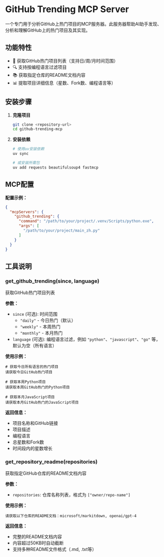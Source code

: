 # GitHub Trending MCP Server

一个专门用于分析GitHub上热门项目的MCP服务器。此服务器帮助AI助手发现、分析和理解GitHub上的热门项目及其实现。

## 功能特性

- 🌟 获取GitHub热门项目列表（支持日/周/月时间范围）
- 🔍 支持按编程语言过滤项目
- 📚 获取指定仓库的README文档内容
- 📊 提取项目详细信息（星数、Fork数、编程语言等）

## 安装步骤

1. **克隆项目**
   ```bash
   git clone <repository-url>
   cd github-trending-mcp
   ```

2. **安装依赖**
   ```bash
   # 使用uv安装依赖
   uv sync
   
   # 或安装所需包
   uv add requests beautifulsoup4 fastmcp
   ```

## MCP配置

**配置示例：**
```json
{
  "mcpServers": {
    "github_trending": {
      "command": "/path/to/your/project/.venv/Scripts/python.exe",
      "args": [
        "/path/to/your/project/main_zh.py"
      ]
    }
  }
}
```

## 工具说明

### get_github_trending(since, language)
获取GitHub热门项目列表

**参数：**
- `since` (可选): 时间范围
  - `"daily"` - 今日热门（默认）
  - `"weekly"` - 本周热门
  - `"monthly"` - 本月热门
- `language` (可选): 编程语言过滤，例如 `"python"`、`"javascript"`、`"go"` 等，默认为空（所有语言）

**使用示例：**
```
# 获取今日所有语言的热门项目
请获取今日GitHub热门项目

# 获取本周Python项目
请获取本周GitHub热门的Python项目

# 获取本月JavaScript项目
请获取本月GitHub热门的JavaScript项目
```

**返回信息：**
- 项目名称和GitHub链接
- 项目描述
- 编程语言
- 总星数和Fork数
- 时间段内的星数增长

### get_repository_readme(repositories)
获取指定GitHub仓库的README文档内容

**参数：**
- `repositories`: 仓库名称列表，格式为 `["owner/repo-name"]`

**使用示例：**
```
请获取以下仓库的README文档：microsoft/markitdown, openai/gpt-4
```

**返回信息：**
- 完整的README文档内容
- 内容超过50KB时自动截断
- 支持多种README文件格式（.md, .txt等）